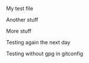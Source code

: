 My test file

Another stuff

More stuff

Testing again the next day

Testing without gpg in gitconfig
